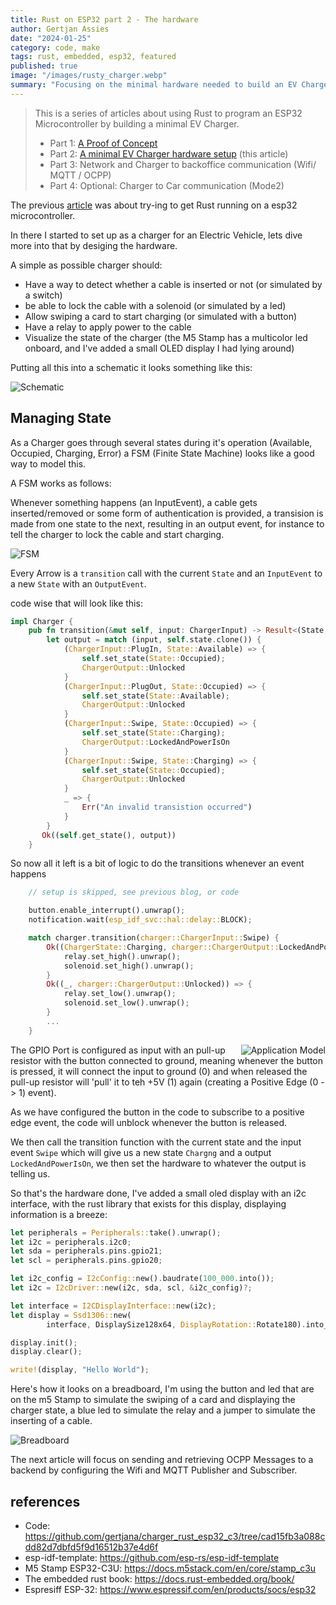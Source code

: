 ```yaml
---
title: Rust on ESP32 part 2 - The hardware
author: Gertjan Assies
date: "2024-01-25"
category: code, make
tags: rust, embedded, esp32, featured
published: true
image: "/images/rusty_charger.webp"
summary: "Focusing on the minimal hardware needed to build an EV Charger with Rust on a ESP32"
---
```


<script lang="ts">
    import { Lightbox } from 'svelte-lightbox';
</script>

> This is a series of articles about using Rust to program an ESP32 Microcontroller by building a minimal EV Charger.<br/>
>  * Part 1: [A Proof of Concept](/blog/240101_rust_on_esp32)
>  * Part 2: [A minimal EV Charger hardware setup](/blog/240125_rust_on_esp32_2_hardware) (this article)
>  * Part 3: Network and Charger to backoffice communication (Wifi/ MQTT / OCPP)
>  * Part 4: Optional: Charger to Car communication (Mode2) 

The previous [article](/blog/240101_rust_on_esp32) was about try-ing to get Rust running on a esp32 microcontroller.

In there I started to set up as a charger for an Electric Vehicle, lets dive more into that by desiging the hardware.

A simple as possible charger should:

 * Have a way to detect whether a cable is inserted or not (or simulated by a switch)
 * be able to lock the cable with a solenoid (or simulated by a led)
 * Allow swiping a card to start charging (or simulated with a button)
 * Have a relay to apply power to the cable
 * Visualize the state of the charger (the M5 Stamp has a multicolor led onboard, and I've added a small OLED display I had lying around)

Putting all this into a schematic it looks something like this:

![Schematic](/images/schematic.png)

## Managing State

As a Charger goes through several states during it's operation (Available, Occupied, Charging, Error) 
a FSM (Finite State Machine) looks like a good way to model this.

A FSM works as follows:

Whenever something happens (an InputEvent), a cable gets inserted/removed or some form of authentication is provided, a transision is made from one state to the next, resulting in an output event, for instance to tell the charger to lock the cable and start charging.

![FSM](/images/charger_eps32_state_diagram.png)

Every Arrow is a `transition` call with the current `State` and an `InputEvent` to a new `State` with an `OutputEvent`.

code wise that will look like this:

```rust
impl Charger {
    pub fn transition(&mut self, input: ChargerInput) -> Result<(State, ChargerOutput), Error) {
        let output = match (input, self.state.clone()) {
            (ChargerInput::PlugIn, State::Available) => {
                self.set_state(State::Occupied);
                ChargerOutput::Unlocked
            }
            (ChargerInput::PlugOut, State::Occupied) => {
                self.set_state(State::Available);
                ChargerOutput::Unlocked
            }
            (ChargerInput::Swipe, State::Occupied) => {
                self.set_state(State::Charging);
                ChargerOutput::LockedAndPowerIsOn
            }
            (ChargerInput::Swipe, State::Charging) => {
                self.set_state(State::Occupied);
                ChargerOutput::Unlocked
            }
            _ => {
                Err("An invalid transistion occurred")
            }
        }
       Ok((self.get_state(), output))
    }
```
So now all it left is a bit of logic to do the transitions whenever an event happens

```rust
    // setup is skipped, see previous blog, or code

    button.enable_interrupt().unwrap();
    notification.wait(esp_idf_svc::hal::delay::BLOCK);

    match charger.transition(charger::ChargerInput::Swipe) {
        Ok((ChargerState::Charging, charger::ChargerOutput::LockedAndPowerIsOn)) => {
            relay.set_high().unwrap();
            solenoid.set_high().unwrap();
        }
        Ok((_, charger::ChargerOutput::Unlocked)) => {
            relay.set_low().unwrap();
            solenoid.set_low().unwrap();
        }
        ...
    }
```

<Lightbox><img alt="Application Model" src="/images/pullupresistor.png" style="float:right;margin-left:20px;" /></Lightbox>

The GPIO Port is configured as input with an pull-up resistor with the button connected to ground, meaning whenever the button is pressed, it will connect the input to ground (0) and when released the pull-up resistor will 'pull' it to teh +5V (1) again (creating a Positive Edge (0 -> 1) event).

As we have configured the button in the code to subscribe to a positive edge event, the code will unblock whenever the button is released.

We then call the transition function with the current state and the input event `Swipe` which will give us a new state `Chargng` and a output `LockedAndPowerIsOn`, we then set the hardware to whatever the output is telling us.


So that's the hardware done, I've added a small oled display with an i2c interface, with the rust library that exists for this display, displaying information is a breeze:

```rust
let peripherals = Peripherals::take().unwrap();
let i2c = peripherals.i2c0;
let sda = peripherals.pins.gpio21;
let scl = peripherals.pins.gpio20;

let i2c_config = I2cConfig::new().baudrate(100_000.into());
let i2c = I2cDriver::new(i2c, sda, scl, &i2c_config)?;

let interface = I2CDisplayInterface::new(i2c);
let display = Ssd1306::new(
        interface, DisplaySize128x64, DisplayRotation::Rotate180).into_terminal_mode();

display.init();
display.clear();

write!(display, "Hello World");
```

Here's how it looks on a breadboard, I'm using the button and led that are on the m5 Stamp to simulate the swiping of a card and displaying the charger state, a blue led to simulate the relay and a jumper to simulate the inserting of a cable.

![Breadboard](/images/breadboard.png)

The next article will focus on sending and retrieving OCPP Messages to a backend by configuring the Wifi and MQTT Publisher and Subscriber.

## references
* Code: https://github.com/gertjana/charger_rust_esp32_c3/tree/cad15fb3a088cdd82d7dbfd5f9d16512b37e4d6f
* esp-idf-template: https://github.com/esp-rs/esp-idf-template
* M5 Stamp ESP32-C3U: https://docs.m5stack.com/en/core/stamp_c3u
* The embedded rust book:  https://docs.rust-embedded.org/book/
* Espresiff ESP-32: https://www.espressif.com/en/products/socs/esp32


